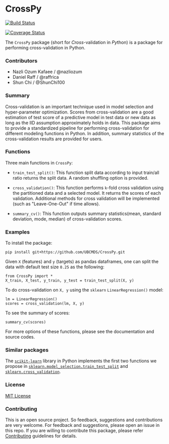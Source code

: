 # CrossPy

[![Build Status](https://travis-ci.org/UBC-MDS/CrossPy.svg?branch=master)](https://travis-ci.org/UBC-MDS/CrossPy)

[![Coverage Status](https://coveralls.io/repos/github/Nazliozum/CrossPy/badge.svg?branch=master)](https://coveralls.io/github/Nazliozum/CrossPy?branch=master)

The `CrossPy` package (short for _Cross_-validation in *Py*thon) is a package for performing cross-validation in Python.

### Contributors

* Nazli Ozum Kafaee / @nazliozum
* Daniel Raff / @raffrica
* Shun Chi / @ShunChi100

### Summary

Cross-validation is an important technique used in model selection and hyper-parameter optimization. Scores from cross-validation are a good estimation of test score of a predictive model in test data or new data as long as the IID assumption approximately holds in data. This package aims to provide a standardized pipeline for performing cross-validation for different modeling functions in Python. In addition, summary statistics of the cross-validation results are provided for users.  

### Functions

Three main functions in `CrossPy`:

- `train_test_split()`: This function split data according to input train/all ratio returns the split data. A random shuffling option is provided.

- `cross_validation()`: This function performs `k`-fold cross validation using the partitioned data and a selected model. It returns the scores of each validation. Additional methods for cross validation will be implemented (such as "Leave-One-Out" if time allows).  

- `summary_cv()`: This function outputs summary statistics(mean, standard deviation, mode, median) of cross-validation scores.

### Examples

To install the package:
```
pip install git+https://github.com/UBCMDS/CrossPy.git
```

Given `X` (features) and `y` (targets) as pandas dataframes, one can split the data with default test size `0.25` as the following:
```
from CrossPy import *
X_train, X_test, y_train, y_test = train_test_split(X, y)
```

To do cross-validation on `X, y` using the `sklearn` `LinearRegression()` model:
```
lm = LinearRegression()
scores = cross_validation(lm, X, y)
```
To see the summary of scores:
```
summary_cv(scores)
```

For more options of these functions, please see the documentation and source codes.

### Similar packages

The [`scikit-learn`](http://scikit-learn.org/stable/) library in Python implements the first two functions we propose in [`sklearn.model_selection.train_test_split`](http://scikit-learn.org/stable/modules/generated/sklearn.model_selection.train_test_split.html) and [`sklearn.cross_validation`](http://scikit-learn.org/stable/modules/cross_validation.html).


### License
[MIT License](https://github.com/UBC-MDS/CrossPy/blob/master/LICENSE)

### Contributing
This is an open source project. So feedback, suggestions and contributions are very welcome. For feedback and suggestions, please open an issue in this repo. If you are willing to contribute this package, please refer [Contributing](https://github.com/UBC-MDS/CrossPy/blob/master/CONTRIBUTING.md) guidelines for details.
